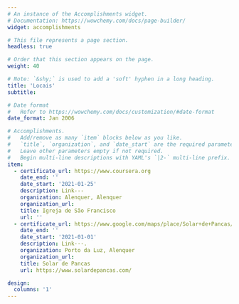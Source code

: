 ```yaml
---
# An instance of the Accomplishments widget.
# Documentation: https://wowchemy.com/docs/page-builder/
widget: accomplishments

# This file represents a page section.
headless: true

# Order that this section appears on the page.
weight: 40

# Note: `&shy;` is used to add a 'soft' hyphen in a long heading.
title: 'Locais'
subtitle:

# Date format
#   Refer to https://wowchemy.com/docs/customization/#date-format
date_format: Jan 2006

# Accomplishments.
#   Add/remove as many `item` blocks below as you like.
#   `title`, `organization`, and `date_start` are the required parameters.
#   Leave other parameters empty if not required.
#   Begin multi-line descriptions with YAML's `|2-` multi-line prefix.
item:
  - certificate_url: https://www.coursera.org
    date_end: ''
    date_start: '2021-01-25'
    description: Link---
    organization: Alenquer, Alenquer
    organization_url: 
    title: Igreja de São Francisco
    url: ''
  - certificate_url: https://www.google.com/maps/place/Solar+de+Pancas/@39.0581939,-9.03528,16.26z/data=!4m5!3m4!1s0x0:0x4dcf9a97e6d77b56!8m2!3d39.0567442!4d-9.0330927
    date_end: ''
    date_start: '2021-01-01'
    description: Link---.
    organization: Porto da Luz, Alenquer
    organization_url: 
    title: Solar de Pancas
    url: https://www.solardepancas.com/

design:
  columns: '1'
---
```


